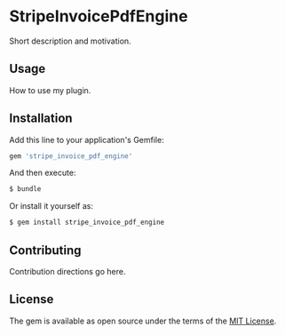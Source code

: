 # StripeInvoicePdfEngine
Short description and motivation.

## Usage
How to use my plugin.

## Installation
Add this line to your application's Gemfile:

```ruby
gem 'stripe_invoice_pdf_engine'
```

And then execute:
```bash
$ bundle
```

Or install it yourself as:
```bash
$ gem install stripe_invoice_pdf_engine
```

## Contributing
Contribution directions go here.

## License
The gem is available as open source under the terms of the [MIT License](https://opensource.org/licenses/MIT).

